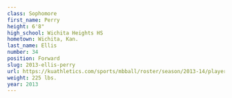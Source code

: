 ```yaml
---
class: Sophomore
first_name: Perry
height: 6'8"
high_school: Wichita Heights HS
hometown: Wichita, Kan.
last_name: Ellis
number: 34
position: Forward
slug: 2013-ellis-perry
url: https://kuathletics.com/sports/mbball/roster/season/2013-14/player/perry-ellis/
weight: 225 lbs.
year: 2013
---
```

